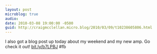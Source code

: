 ```yaml
---
layout: post
microblog: true
audio: 
date: 2010-03-08 19:00:00 -0500
guid: http://craigmcclellan.micro.blog/2010/03/09/t10238605806.html
---
```

I also got a blog post up today about my weekend and my new amp.  Go check it out! [bit.ly/b7LPBJ](http://bit.ly/b7LPBJ) #fb
